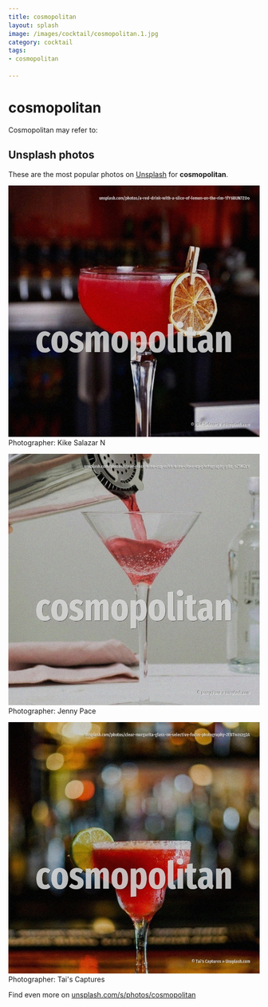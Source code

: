 ```yaml
---
title: cosmopolitan
layout: splash
image: /images/cocktail/cosmopolitan.1.jpg
category: cocktail
tags:
- cosmopolitan

---
```

# cosmopolitan

Cosmopolitan may refer to:    

 
## Unsplash photos
These are the most popular photos on [Unsplash](https://unsplash.com) for **cosmopolitan**.
 
![cosmopolitan](/images/cocktail/cosmopolitan.1.jpg)
Photographer:  Kike Salazar N
 
![cosmopolitan](/images/cocktail/cosmopolitan.2.jpg)
Photographer:  Jenny Pace
 
![cosmopolitan](/images/cocktail/cosmopolitan.3.jpg)
Photographer:  Tai's Captures
 
Find even more on [unsplash.com/s/photos/cosmopolitan](https://unsplash.com/s/photos/cosmopolitan)
 

